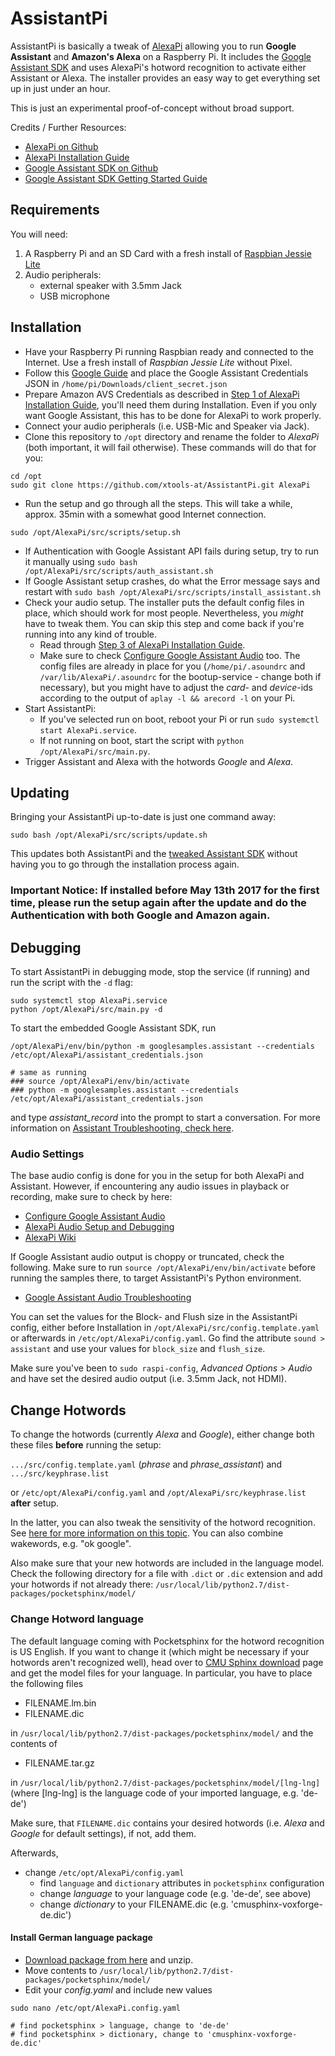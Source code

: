# AssistantPi

AssistantPi is basically a tweak of [AlexaPi](https://github.com/alexa-pi/AlexaPi) allowing you to run **Google Assistant** and **Amazon's Alexa** on a Raspberry Pi. It includes the [Google Assistant SDK](https://github.com/googlesamples/assistant-sdk-python) and uses AlexaPi's hotword recognition to activate either Assistant or Alexa. The installer provides an easy way to get everything set up in just under an hour.

This is just an experimental proof-of-concept without broad support.

Credits / Further Resources:
- [AlexaPi on Github](https://github.com/alexa-pi/AlexaPi)
- [AlexaPi Installation Guide](https://github.com/alexa-pi/AlexaPi/wiki/Installation)
- [Google Assistant SDK on Github](https://github.com/googlesamples/assistant-sdk-python)
- [Google Assistant SDK Getting Started Guide](https://developers.google.com/assistant/sdk/prototype/getting-started-pi-python)


## Requirements

You will need:

1. A Raspberry Pi and an SD Card with a fresh install of [Raspbian Jessie Lite](https://www.raspberrypi.org/downloads/raspbian/)
2. Audio peripherals:
    - external speaker with 3.5mm Jack
    - USB microphone


## Installation

- Have your Raspberry Pi running Raspbian ready and connected to the Internet. Use a fresh install of *Raspbian Jessie Lite* without Pixel.
- Follow this [Google Guide](https://developers.google.com/assistant/sdk/prototype/getting-started-pi-python/config-dev-project-and-account) and place the Google Assistant Credentials JSON in `/home/pi/Downloads/client_secret.json`
- Prepare Amazon AVS Credentials as described in [Step 1 of AlexaPi Installation Guide](https://github.com/alexa-pi/AlexaPi/wiki/Installation), you'll need them during Installation. Even if you only want Google Assistant, this has to be done for AlexaPi to work properly.
- Connect your audio peripherals (i.e. USB-Mic and Speaker via Jack).
- Clone this repository to `/opt` directory and rename the folder to *AlexaPi* (both important, it will fail otherwise). These commands will do that for you:
```
cd /opt
sudo git clone https://github.com/xtools-at/AssistantPi.git AlexaPi
```
- Run the setup and go through all the steps. This will take a while, approx. 35min with a somewhat good Internet connection.
```
sudo /opt/AlexaPi/src/scripts/setup.sh
```
- If Authentication with Google Assistant API fails during setup, try to run it manually using `sudo bash /opt/AlexaPi/src/scripts/auth_assistant.sh`
- If Google Assistant setup crashes, do what the Error message says and restart with `sudo bash /opt/AlexaPi/src/scripts/install_assistant.sh`
- Check your audio setup. The installer puts the default config files in place, which should work for most people. Nevertheless, you *might* have to tweak them. You can skip this step and come back if you're running into any kind of trouble.
  - Read through [Step 3 of AlexaPi Installation Guide](https://github.com/alexa-pi/AlexaPi/wiki/Installation).
  - Make sure to check [Configure Google Assistant Audio](https://developers.google.com/assistant/sdk/prototype/getting-started-pi-python/configure-audio) too. The config files are already in place for you (`/home/pi/.asoundrc` and `/var/lib/AlexaPi/.asoundrc` for the bootup-service - change both if necessary), but you might have to adjust the *card*- and *device*-ids according to the output of `aplay -l && arecord -l` on your Pi.
- Start AssistantPi:
  - If you've selected run on boot, reboot your Pi or run `sudo systemctl start AlexaPi.service`.
  - If not running on boot, start the script with `python /opt/AlexaPi/src/main.py`.
- Trigger Assistant and Alexa with the hotwords *Google* and *Alexa*.


## Updating

Bringing your AssistantPi up-to-date is just one command away:
```
sudo bash /opt/AlexaPi/src/scripts/update.sh
```
This updates both AssistantPi and the [tweaked Assistant SDK](https://github.com/xtools-at/assistant-sdk-python) without having you to go through the installation process again.

### Important Notice: If installed before May 13th 2017 for the first time, please run the setup again after the update and do the Authentication with both Google and Amazon again.


## Debugging

To start AssistantPi in debugging mode, stop the service (if running) and run the script with the `-d` flag:
```
sudo systemctl stop AlexaPi.service
python /opt/AlexaPi/src/main.py -d
```
To start the embedded Google Assistant SDK, run
```
/opt/AlexaPi/env/bin/python -m googlesamples.assistant --credentials /etc/opt/AlexaPi/assistant_credentials.json

# same as running
### source /opt/AlexaPi/env/bin/activate
### python -m googlesamples.assistant --credentials /etc/opt/AlexaPi/assistant_credentials.json
```
and type *assistant_record* into the prompt to start a conversation. For more information on [Assistant Troubleshooting, check here](https://developers.google.com/assistant/sdk/prototype/getting-started-pi-python/troubleshooting).

### Audio Settings

The base audio config is done for you in the setup for both AlexaPi and Assistant. However, if encountering any audio issues in playback or recording, make sure to check by here:
- [Configure Google Assistant Audio](https://developers.google.com/assistant/sdk/prototype/getting-started-pi-python/configure-audio)
- [AlexaPi Audio Setup and Debugging](https://github.com/alexa-pi/AlexaPi/wiki/Audio-setup-&-debugging)
- [AlexaPi Wiki](https://github.com/alexa-pi/AlexaPi/wiki/)

If Google Assistant audio output is choppy or truncated, check the following. Make sure to run `source /opt/AlexaPi/env/bin/activate` before running the samples there, to target AssistantPi's Python environment.
- [Google Assistant Audio Troubleshooting](https://developers.google.com/assistant/sdk/prototype/getting-started-pi-python/troubleshooting#audio-issues)

You can set the values for the Block- and Flush size in the AssistantPi config, either before Installation in `/opt/AlexaPi/src/config.template.yaml` or afterwards in `/etc/opt/AlexaPi/config.yaml`. Go find the attribute `sound > assistant` and use your values for `block_size` and `flush_size`.

Make sure you've been to `sudo raspi-config`, *Advanced Options > Audio* and have set the desired audio output (i.e. 3.5mm Jack, not HDMI).



## Change Hotwords

To change the hotwords (currently *Alexa* and *Google*), either change both these files **before** running the setup:

`.../src/config.template.yaml` (*phrase* and *phrase_assistant*) and `.../src/keyphrase.list`

or `/etc/opt/AlexaPi/config.yaml` and `/opt/AlexaPi/src/keyphrase.list` **after** setup.

In the latter, you can also tweak the sensitivity of the hotword recognition. See [here for more information on this topic](http://cmusphinx.sourceforge.net/wiki/faq#qhow_to_implement_hot_word_listening). You can also combine wakewords, e.g. "ok google".

Also make sure that your new hotwords are included in the language model. Check the following directory for a file with `.dict` or `.dic` extension and add your hotwords if not already there: `/usr/local/lib/python2.7/dist-packages/pocketsphinx/model/`


### Change Hotword language

The default language coming with Pocketsphinx for the hotword recognition is US English. If you want to change it (which might be necessary if your hotwords aren't recognized well), head over to [CMU Sphinx download](https://sourceforge.net/projects/cmusphinx/files/Acoustic%20and%20Language%20Models/) page and get the model files for your language.
In particular, you have to place the following files
- FILENAME.lm.bin
- FILENAME.dic

in `/usr/local/lib/python2.7/dist-packages/pocketsphinx/model/` and the contents of

- FILENAME.tar.gz

in `/usr/local/lib/python2.7/dist-packages/pocketsphinx/model/[lng-lng]` (where [lng-lng] is the language code of your imported language, e.g. 'de-de')

Make sure, that `FILENAME.dic` contains your desired hotwords (i.e. *Alexa* and *Google* for default settings), if not, add them.

Afterwards,
- change `/etc/opt/AlexaPi/config.yaml`
  - find `language` and `dictionary` attributes in `pocketsphinx` configuration
  - change *language* to your language code (e.g. 'de-de', see above)
  - change *dictionary* to your FILENAME.dic (e.g. 'cmusphinx-voxforge-de.dic')


#### Install German language package

- [Download package from here](http://dl.xtools.at/pocketsphinx-german.zip) and unzip.
- Move contents to `/usr/local/lib/python2.7/dist-packages/pocketsphinx/model/`
- Edit your _config.yaml_ and include new values
```
sudo nano /etc/opt/AlexaPi.config.yaml

# find pocketsphinx > language, change to 'de-de'
# find pocketsphinx > dictionary, change to 'cmusphinx-voxforge-de.dic'
```

